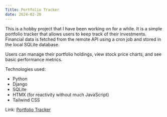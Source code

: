 ```yaml
---
Title: Portfolio Tracker
date: 2024-02-20
---
```


This is a hobby project that I have been working on for a while. It is a simple portfolio tracker that allows users to keep track of their investments. Financial data is fetched from the remote API using a cron job and stored in the local SQLite database.

Users can manage their portfolio holdings, view stock price charts, and see basic performance metrics.

Technologies used:

- Python
- Django
- SQLite
- HTMX (for reactivity without much JavaScript)
- Tailwind CSS

Link:
[Portfolio Tracker](https://portfolio.olzhasar.com/)
